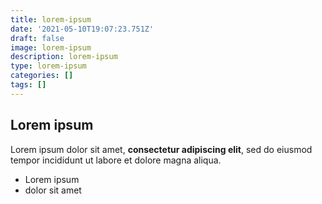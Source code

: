 ```yaml
---
title: lorem-ipsum
date: '2021-05-10T19:07:23.751Z'
draft: false
image: lorem-ipsum
description: lorem-ipsum
type: lorem-ipsum
categories: []
tags: []
---
```

## Lorem ipsum

Lorem ipsum dolor sit amet, **consectetur adipiscing elit**, sed do eiusmod tempor incididunt ut labore et dolore magna aliqua.

- Lorem ipsum
- dolor sit amet